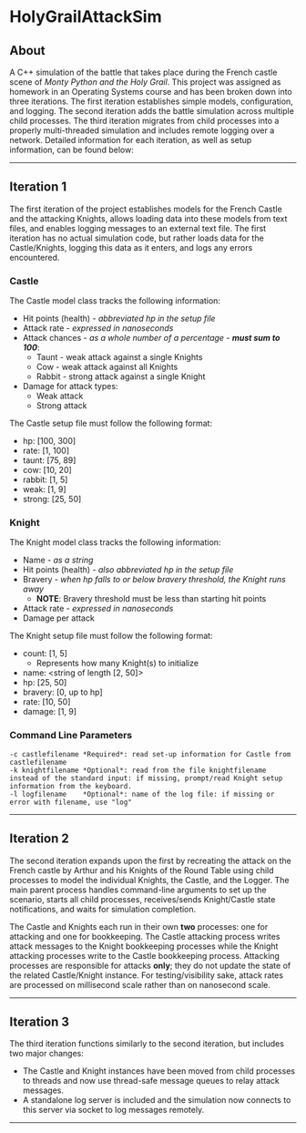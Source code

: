 # HolyGrailAttackSim

## About
A C++ simulation of the battle that takes place during the French castle scene of *Monty Python and the Holy Grail*. This project was assigned as homework in an Operating Systems course and has been broken down into three iterations. The first iteration establishes simple models, configuration, and logging. The second iteration adds the battle simulation across multiple child processes. The third iteration migrates from child processes into a properly multi-threaded simulation and includes remote logging over a network. Detailed information for each iteration, as well as setup information, can be found below:

---

## Iteration 1
The first iteration of the project establishes models for the French Castle and the attacking Knights, allows loading data into these models from text files, and enables logging messages to an external text file. The first iteration has no actual simulation code, but rather loads data for the Castle/Knights, logging this data as it enters, and logs any errors encountered.

### Castle
The Castle model class tracks the following information:
* Hit points (health) - *abbreviated hp in the setup file*
* Attack rate - *expressed in nanoseconds*
* Attack chances - *as a whole number of a percentage - __must sum to 100__*:
    * Taunt - weak attack against a single Knights
    * Cow - weak attack against all Knights
    * Rabbit - strong attack against a single Knight
* Damage for attack types:
    * Weak attack
    * Strong attack

The Castle setup file must follow the following format:
* hp: [100, 300]
* rate: [1, 100]
* taunt: [75, 89]
* cow: [10, 20]
* rabbit: [1, 5]
* weak: [1, 9]
* strong: [25, 50]

### Knight
The Knight model class tracks the following information:
* Name - *as a string*
* Hit points (health) - *also abbreviated hp in the setup file*
* Bravery - *when hp falls to or below bravery threshold, the Knight runs away*
    * __NOTE__: Bravery threshold must be less than starting hit points
* Attack rate - *expressed in nanoseconds*
* Damage per attack

The Knight setup file must follow the following format:
* count: [1, 5]
    * Represents how many Knight(s) to initialize
* name: <string of length [2, 50]>
* hp: [25, 50]
* bravery: [0, up to hp]
* rate: [10, 50]
* damage: [1, 9]

### Command Line Parameters
```
-c castlefilename *Required*: read set-up information for Castle from castlefilename
-k knightfilename *Optional*: read from the file knightfilename instead of the standard input: if missing, prompt/read Knight setup information from the keyboard.
-l logfilename    *Optional*: name of the log file: if missing or error with filename, use "log"
```

---

## Iteration 2
The second iteration expands upon the first by recreating the attack on the French castle by Arthur and his Knights of the Round Table using child processes to model the individual Knights, the Castle, and the Logger. The main parent process handles command-line arguments to set up the scenario, starts all child processes, receives/sends Knight/Castle state notifications, and waits for simulation completion.

The Castle and Knights each run in their own **two** processes: one for attacking and one for bookkeeping. The Castle attacking process writes attack messages to the Knight bookkeeping processes while the Knight attacking processes write to the Castle bookkeeping process. Attacking processes are responsible for attacks **only**; they do not update the state of the related Castle/Knight instance. For testing/visibility sake, attack rates are processed on millisecond scale rather than on nanosecond scale.

---

## Iteration 3
The third iteration functions similarly to the second iteration, but includes two major changes:
* The Castle and Knight instances have been moved from child processes to threads and now use thread-safe message queues to relay attack messages.
* A standalone log server is included and the simulation now connects to this server via socket to log messages remotely.

---